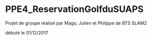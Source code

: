 # PPE4_ReservationGolfduSUAPS
Projet de groupe réalisé par Mago, Julien et Philippe de BTS SLAM2

débuté le 01/12/2017
